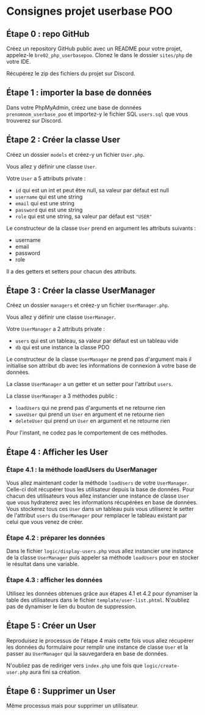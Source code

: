 # Consignes projet userbase POO

## Étape 0 : repo GitHub

Créez un repository GitHub public avec un README pour votre projet, appelez-le `bre02_php_userbasepoo`.
Clonez le dans le dossier `sites/php` de votre IDE.

Récupérez le zip des fichiers du projet sur Discord.


## Étape 1 : importer la base de données

Dans votre PhpMyAdmin, créez une base de données `prenomnom_userbase_poo` et importez-y le fichier SQL `users.sql` que vous trouverez sur Discord.


## Étape 2 : Créer la classe User

Créez un dossier `models` et créez-y un fichier `User.php`.

Vous allez y définir une classe `User`.

Votre `User` a 5 attributs private :

- `id` qui est un int et peut être null, sa valeur par défaut est null
- `username` qui est une string
- `email` qui est une string
- `password` qui est une string
- `role` qui est une string, sa valeur par défaut est `"USER"`

Le constructeur de la classe `User` prend en argument les attributs suivants :

- username
- email
- password
- role

Il a des getters et setters pour chacun des attributs.


## Étape 3 : Créer la classe UserManager

Créez un dossier `managers` et créez-y un fichier `UserManager.php`.

Vous allez y définir une classe `UserManager`.

Votre `UserManager` a 2 attributs private :

- `users` qui est un tableau, sa valeur par défaut est un tableau vide
- `db` qui est une instance la classe PDO

Le constructeur de la classe `UserManager` ne prend pas d'argument mais il initialise son attribut db avec les informations de connexion à votre base de données.

La classe `UserManager` a un getter et un setter pour l'attribut `users`.

La classe `UserManager` a 3 méthodes public :

- `loadUsers` qui ne prend pas d'arguments et ne retourne rien
- `saveUser` qui prend un `User` en argument et ne retourne rien
- `deleteUser` qui prend un `User` en argument et ne retourne rien

Pour l'instant, ne codez pas le comportement de ces méthodes.


## Étape 4 : Afficher les User

### Étape 4.1 : la méthode loadUsers du UserManager

Vous allez maintenant coder la méthode `loadUsers` de votre `UserManager`. Celle-ci doit récupérer tous les utilisateur depuis la base de données. Pour chacun des utilisateurs vous allez instancier une instance de classe `User` que vous hydraterez avec les informations récupérées en base de données. Vous stockerez tous ces `User` dans un tableau puis vous utiliserez le setter de l'attribut `users` du `UserManager` pour remplacer le tableau existant par celui que vous venez de créer.

### Étape 4.2 : préparer les données

Dans le fichier `logic/display-users.php` vous allez instancier une instance de la classe `UserManager` puis appeler sa méthode `loadUsers` pour en stocker le résultat dans une variable.

### Étape 4.3 : afficher les données

Utilisez les données obtenues grâce aux étapes 4.1 et 4.2 pour dynamiser la table des utilisateurs dans le fichier `template/user-list.phtml`. N'oubliez pas de dynamiser le lien du bouton de suppression.


## Étape 5 : Créer un User

Reproduisez le processus de l'étape 4 mais cette fois vous allez récupérer les données du formulaire pour remplir une instance de classe `User` et la passer au `UserManager` qui la sauvegardera en base de données.

N'oubliez pas de rediriger vers `index.php` une fois que `logic/create-user.php` aura fini sa création. 


## Étape 6 : Supprimer un User

Même processus mais pour supprimer un utilisateur.


